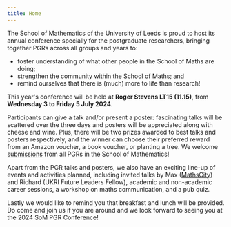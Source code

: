 ```yaml
---
title: Home
---
```


The School of Mathematics of the University of Leeds is proud to host its annual conference specially for the postgraduate researchers, bringing together PGRs across all groups and years to:
- foster understanding of what other people in the School of Maths are doing;
- strengthen the community within the School of Maths; and
- remind ourselves that there is (much) more to life than research!

This year's conference will be held at **Roger Stevens LT15 (11.15)**, from **Wednesday 3 to Friday 5 July 2024**.

Participants can give a talk and/or present a poster: fascinating talks will be scattered over the three days and posters will be appreciated along with cheese and wine. Plus, there will be two prizes awarded to best talks and posters respectively, and the winner can choose their preferred reward from an Amazon voucher, a book voucher, or planting a tree.
We welcome [submissions](./call_for_speakers) from all PGRs in the School of Mathematics!

Apart from the PGR talks and posters, we also have an exciting line-up of events and activities planned, including invited talks by Max ([MathsCity](https://mathscity.co.uk/)) and Richard (UKRI Future Leaders Fellow), academic and non-academic career sessions, a workshop on maths communication, and a pub quiz. 

Lastly we would like to remind you that breakfast and lunch will be provided. Do come and join us if you are around and we look forward to seeing you at the 2024 SoM PGR Conference!
